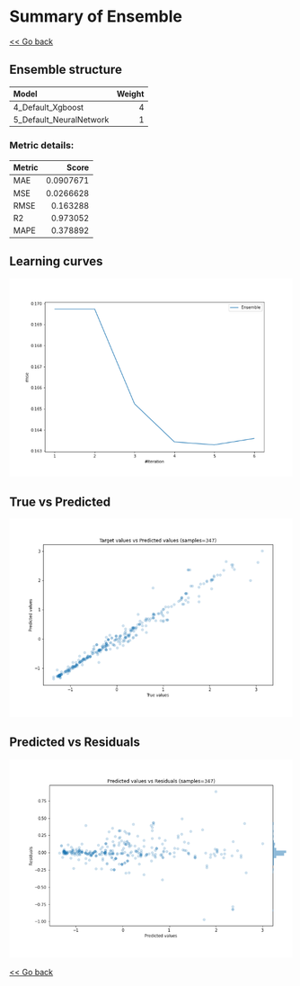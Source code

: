 # Summary of Ensemble

[<< Go back](../README.md)


## Ensemble structure
| Model                   |   Weight |
|:------------------------|---------:|
| 4_Default_Xgboost       |        4 |
| 5_Default_NeuralNetwork |        1 |

### Metric details:
| Metric   |     Score |
|:---------|----------:|
| MAE      | 0.0907671 |
| MSE      | 0.0266628 |
| RMSE     | 0.163288  |
| R2       | 0.973052  |
| MAPE     | 0.378892  |



## Learning curves
![Learning curves](learning_curves.png)
## True vs Predicted

![True vs Predicted](true_vs_predicted.png)


## Predicted vs Residuals

![Predicted vs Residuals](predicted_vs_residuals.png)



[<< Go back](../README.md)
